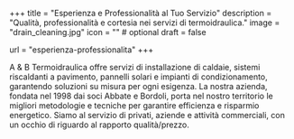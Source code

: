 
+++
title = "Esperienza e Professionalità al Tuo Servizio"
description = "Qualità, professionalità e cortesia nei servizi di termoidraulica."
image = "drain_cleaning.jpg"
icon = "" # optional
draft = false

url = "esperienza-professionalita"
+++

A & B Termoidraulica offre servizi di installazione di caldaie, sistemi riscaldanti a pavimento, pannelli solari e impianti di condizionamento, garantendo soluzioni su misura per ogni esigenza. La nostra azienda, fondata nel 1998 dai soci Abbate e Bordoli, porta nel nostro territorio le migliori metodologie e tecniche per garantire efficienza e risparmio energetico. Siamo al servizio di privati, aziende e attività commerciali, con un occhio di riguardo al rapporto qualità/prezzo.
